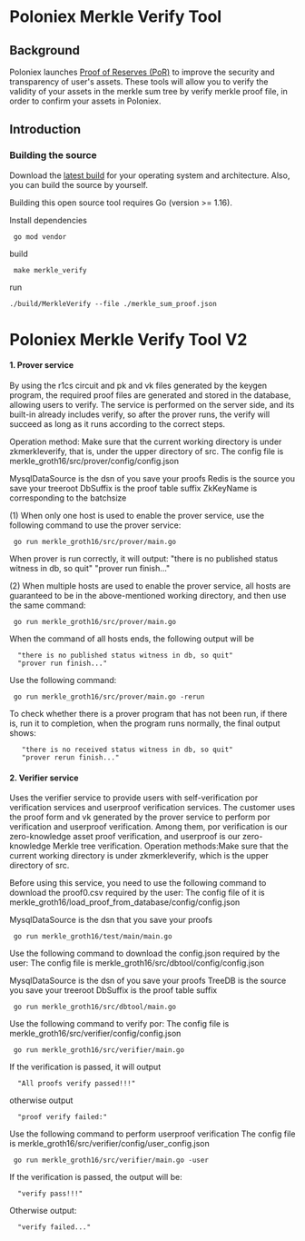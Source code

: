 # Poloniex Merkle Verify Tool

## Background

Poloniex launches [Proof of Reserves (PoR)](https://poloniex.com/topic/security/proof-of-reserves) to improve the security and transparency of user's assets. These tools will allow
you to verify the validity of your assets in the merkle sum tree by verify merkle proof file, in order to confirm your assets in Poloniex.

## Introduction

### Building the source

Download the [latest build](https://github.com/poloniex/tools-go-merkle-verify/releases) for your operating system and architecture. Also, you can build the source by yourself.

Building this open source tool requires Go (version >= 1.16).

Install dependencies
```shell
 go mod vendor
```

build
```shell
 make merkle_verify
```

run
```shell
./build/MerkleVerify --file ./merkle_sum_proof.json
```

# Poloniex Merkle Verify Tool V2

#### 1.	Prover service
By using the r1cs circuit and pk and vk files generated by the keygen program, the required proof files are generated and stored in the database, allowing users to verify. The service is performed on the server side, and its built-in already includes verify, so after the prover runs, the verify will succeed as long as it runs according to the correct steps.

Operation method: Make sure that the current working directory is under zkmerkleverify, that is, under the upper directory of src. The config file is merkle_groth16/src/prover/config/config.json

MysqlDataSource is the dsn of you save your proofs
Redis is the source you save your treeroot
DbSuffix is the proof table suffix
ZkKeyName is corresponding to the batchsize

(1) When only one host is used to enable the prover service, use the following command to use the prover service:
```shell
 go run merkle_groth16/src/prover/main.go
```
When prover is run correctly, it will output:
"there is no published status witness in db, so quit"
"prover run finish..."


(2) When multiple hosts are used to enable the prover service, all hosts are guaranteed to be in the above-mentioned working directory, and then use the same command:
```shell
 go run merkle_groth16/src/prover/main.go
```
When the command of all hosts ends, the following output will be

      "there is no published status witness in db, so quit"
      "prover run finish..."

Use the following command:
```shell
 go run merkle_groth16/src/prover/main.go -rerun
```
To check whether there is a prover program that has not been run, if there is, run it to completion, when the program runs normally, the final output shows:

       "there is no received status witness in db, so quit"
       "prover rerun finish..."

#### 2.	Verifier service
Uses the verifier service to provide users with self-verification por verification services and userproof verification services. The customer uses the proof form and vk generated by the prover service to perform por verification and userproof verification. Among them, por verification is our zero-knowledge asset proof verification, and userproof is our zero-knowledge Merkle tree verification. Operation methods:Make sure that the current working directory is under zkmerkleverify, which is the upper directory of src.

Before using this service, you need to use the following command to download the proof0.csv required by the user:
The config file of it is
merkle_groth16/load_proof_from_database/config/config.json

MysqlDataSource is the dsn that you save your proofs
```shell
 go run merkle_groth16/test/main/main.go 
```

Use the following command to download the config.json required by the user:
The config file is merkle_groth16/src/dbtool/config/config.json

MysqlDataSource is the dsn of you save your proofs
TreeDB is the source you save your treeroot
DbSuffix is the proof table suffix

```shell
 go run merkle_groth16/src/dbtool/main.go 
```

Use the following command to verify por:
The config file is merkle_groth16/src/verifier/config/config.json

```shell
 go run merkle_groth16/src/verifier/main.go 
```

If the verification is passed, it will output

      "All proofs verify passed!!!"

otherwise output

      "proof verify failed:"
Use the following command to perform userproof verification
The config file is merkle_groth16/src/verifier/config/user_config.json

```shell
 go run merkle_groth16/src/verifier/main.go -user
```

If the verification is passed, the output will be:

      "verify pass!!!"

Otherwise output:

      "verify failed..."



